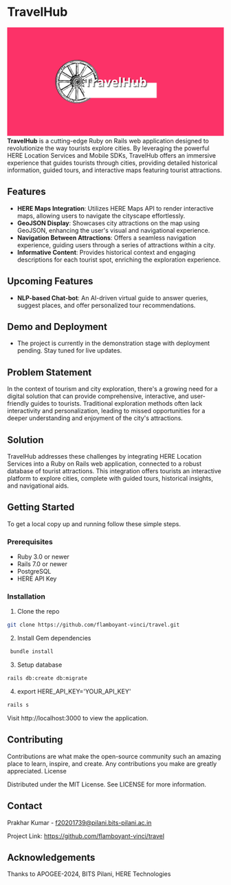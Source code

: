 # TravelHub
![](travelhub_banner.png)
**TravelHub** is a cutting-edge Ruby on Rails web application designed to revolutionize the way tourists explore cities. By leveraging the powerful HERE Location Services and Mobile SDKs, TravelHub offers an immersive experience that guides tourists through cities, providing detailed historical information, guided tours, and interactive maps featuring tourist attractions.

## Features

- **HERE Maps Integration**: Utilizes HERE Maps API to render interactive maps, allowing users to navigate the cityscape effortlessly.
- **GeoJSON Display**: Showcases city attractions on the map using GeoJSON, enhancing the user's visual and navigational experience.
- **Navigation Between Attractions**: Offers a seamless navigation experience, guiding users through a series of attractions within a city.
- **Informative Content**: Provides historical context and engaging descriptions for each tourist spot, enriching the exploration experience.

## Upcoming Features

- **NLP-based Chat-bot**: An AI-driven virtual guide to answer queries, suggest places, and offer personalized tour recommendations.

## Demo and Deployment

- The project is currently in the demonstration stage with deployment pending. Stay tuned for live updates.

## Problem Statement

In the context of tourism and city exploration, there's a growing need for a digital solution that can provide comprehensive, interactive, and user-friendly guides to tourists. Traditional exploration methods often lack interactivity and personalization, leading to missed opportunities for a deeper understanding and enjoyment of the city's attractions.

## Solution

TravelHub addresses these challenges by integrating HERE Location Services into a Ruby on Rails web application, connected to a robust database of tourist attractions. This integration offers tourists an interactive platform to explore cities, complete with guided tours, historical insights, and navigational aids.

## Getting Started

To get a local copy up and running follow these simple steps.

### Prerequisites

- Ruby 3.0 or newer
- Rails 7.0 or newer
- PostgreSQL
- HERE API Key

### Installation

1. Clone the repo
  ```sh
  git clone https://github.com/flamboyant-vinci/travel.git
  ```
2. Install Gem dependencies
  ```sh
   bundle install
  ```
3. Setup database
  ```sh
  rails db:create db:migrate
  ```
4. export HERE_API_KEY='YOUR_API_KEY'
  ```sh
  rails s
  ```
Visit http://localhost:3000 to view the application.

## Contributing

Contributions are what make the open-source community such an amazing place to learn, inspire, and create. Any contributions you make are greatly appreciated.
License

Distributed under the MIT License. See LICENSE for more information.

## Contact

Prakhar Kumar - f20201739@pilani.bits-pilani.ac.in

Project Link: https://github.com/flamboyant-vinci/travel

## Acknowledgements

Thanks to APOGEE-2024, BITS Pilani, HERE Technologies
